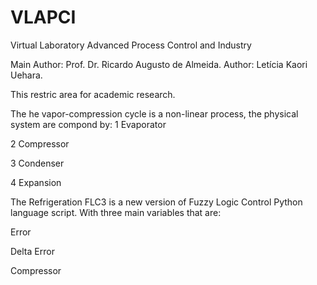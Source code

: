 # VLAPCI
Virtual Laboratory Advanced Process Control and Industry

Main Author: Prof. Dr. Ricardo Augusto de Almeida.
Author: Letícia Kaori Uehara.

This restric area for academic research.

The he vapor-compression cycle is a non-linear process, the physical system are compond by:
1 Evaporator

2 Compressor

3 Condenser

4 Expansion

The Refrigeration FLC3 is a new version of Fuzzy Logic Control Python language script.
With three main variables that are:

Error

Delta Error

Compressor



